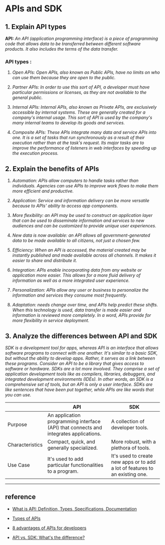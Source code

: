 # APIs and SDK

## 1. Explain API types

**API:** *An API (application programming interface) is a piece of programming code that allows data to be transferred between different software products. It also includes the terms of the data transfer.*

### **API types :**

1. *Open APIs: Open APIs, also known as Public APIs, have no limits on who can use them because they are open to the public.*

2. *Partner APIs: In order to use this sort of API, a developer must have particular permissions or licenses, as they are not available to the general public.*

3. *Internal APIs: Internal APIs, also known as Private APIs, are exclusively accessible by internal systems. These are generally created for a company's internal usage. This sort of API is used by the company's many internal teams to develop its goods and services.*

4. *Composite APIs: These APIs integrate many data and service APIs into one. It is a set of tasks that run synchronously as a result of their execution rather than at the task's request. Its major tasks are to improve the performance of listeners in web interfaces by speeding up the execution process.*

## 2. Explain the benefits of APIs

1. *Automation: APIs allow computers to handle tasks rather than individuals. Agencies can use APIs to improve work flows to make them more efficient and productive.*

2. *Application: Service and information delivery can be more versatile because to APIs' ability to access app components.*

3. *More flexibility: an API may be used to construct an application layer that can be used to disseminate information and services to new audiences and can be customized to provide unique user experiences.*

4. *New data is now available: an API allows all government-generated data to be made available to all citizens, not just a chosen few.*

5. *Efficiency: When an API is accessed, the material created may be instantly published and made available across all channels. It makes it easier to share and distribute it.*

6. *Integration: APIs enable incorporating data from any website or application more easier. This allows for a more fluid delivery of information as well as a more integrated user experience.*

7. *Personalization: APIs allow any user or business to personalize the information and services they consume most frequently.*

8. *Adaptation: needs change over time, and APIs help predict these shifts. When this technology is used, data transfer is made easier and information is reviewed more completely. In a word, APIs provide for more flexibility in service deployment.*

## 3. Analyze the differences between API and SDK

*SDK is a development tool for apps, whereas API is an interface that allows software programs to connect with one another. It's similar to a basic SDK, but without the ability to develop apps. Rather, it serves as a link between these programs. Consider an API to be a library that gives access to software or hardware. SDKs are a lot more involved. They comprise a set of application development tools like as compilers, libraries, debuggers, and integrated development environments (IDEs). In other words, an SDK is a comprehensive set of tools, but an API is only a user interface. SDKs are like sentences that have been put together, while APIs are like words that you can use.*

|             |API | SDK|
|------------ |------------ | ------------ |
|Purpose |An application programming interface (API) that connects and integrates applications. | A collection of developer tools. |
|Characteristics |Compact, quick, and generally specialized. | More robust, with a plethora of tools. |
|Use Case |It's used to add particular functionalities to a program. | It's used to create new apps or to add a lot of features to an existing one. |

---------------

## reference

* [What is API: Definition, Types, Specifications, Documentation](https://www.altexsoft.com/blog/engineering/what-is-api-definition-types-specifications-documentation/)

* [Types of APIs](https://rapidapi.com/blog/types-of-apis/)

* [8 advantages of APIs for developers](https://www.bbvaapimarket.com/en/api-world/8-advantages-apis-developers/)

* [API vs. SDK: What's the difference?](https://youtu.be/kG-fLp9BTRo)
